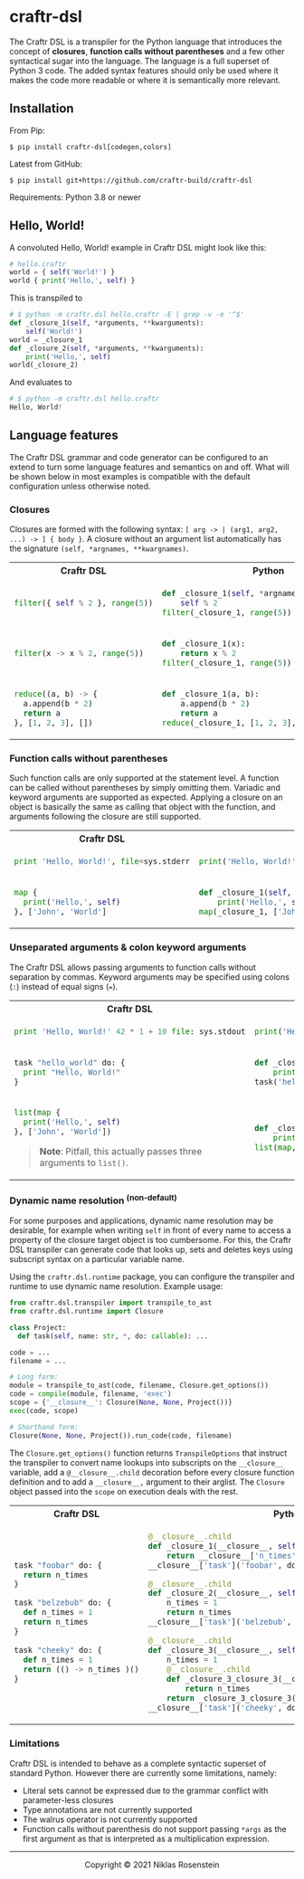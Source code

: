 # craftr-dsl

The Craftr DSL is a transpiler for the Python language that introduces the concept of
**closures**, **function calls without parentheses** and a few other syntactical sugar
into the language. The language is a full superset of Python 3 code. The added syntax
features should only be used where it makes the code more readable or where it is
semantically more relevant.

## Installation

From Pip:

    $ pip install craftr-dsl[codegen,colors]

Latest from GitHub:

    $ pip install git+https://github.com/craftr-build/craftr-dsl

Requirements: Python 3.8 or newer

## Hello, World!

A convoluted Hello, World! example in Craftr DSL might look like this:

```py
# hello.craftr
world = { self('World!') }
world { print('Hello,', self) }
```

This is transpiled to

```py
# $ python -m craftr.dsl hello.craftr -E | grep -v -e '^$'
def _closure_1(self, *arguments, **kwarguments):
    self('World!')
world = _closure_1
def _closure_2(self, *arguments, **kwarguments):
    print('Hello,', self)
world(_closure_2)
```

And evaluates to

```py
# $ python -m craftr.dsl hello.craftr
Hello, World!
```

## Language features

The Craftr DSL grammar and code generator can be configured to an extend to turn some
language features and semantics on and off. What will be shown below in most examples
is compatible with the default configuration unless otherwise noted.

### Closures

Closures are formed with the following syntax: `[ arg -> | (arg1, arg2, ...) -> ] { body }`. A closure without
an argument list automatically has the signature `(self, *argnames, **kwargnames)`.

<table align="center"><tr><th>Craftr DSL</th><th>Python</th></tr>

<tr><td>

```py
filter({ self % 2 }, range(5))
```
</td><td>

```py
def _closure_1(self, *argnames, **kwargnames):
    self % 2
filter(_closure_1, range(5))
```
</td></tr>


<tr><td>

```py
filter(x -> x % 2, range(5))
```
</td><td>

```py
def _closure_1(x):
    return x % 2
filter(_closure_1, range(5))
```
</td></tr>


<tr><td>

```py
reduce((a, b) -> {
  a.append(b * 2)
  return a
}, [1, 2, 3], [])
```
</td><td>

```py
def _closure_1(a, b):
    a.append(b * 2)
    return a
reduce(_closure_1, [1, 2, 3], [])
```
</td></tr>

</table>


### Function calls without parentheses

Such function calls are only supported at the statement level. A function can be called without parentheses by
simply omitting them. Variadic and keyword arguments are supported as expected. Applying a closure on an object
is basically the same as calling that object with the function, and arguments following the closure are still
supported.


<table align="center"><tr><th>Craftr DSL</th><th>Python</th></tr>

<tr><td>

```py
print 'Hello, World!', file=sys.stderr
```
</td><td>

```py
print('Hello, World!', file=sys.stderr)
```
</td></tr>


<tr><td>

```py
map {
  print('Hello,', self)
}, ['John', 'World']
```
</td><td>

```py
def _closure_1(self, *arguments, **kwarguments):
    print('Hello,', self)
map(_closure_1, ['John', 'World'])
```
</td></tr>

</table>


### Unseparated arguments & colon keyword arguments

The Craftr DSL allows passing arguments to function calls without separation by commas.
Keyword arguments may be specified using colons (`:`) instead of equal signs (`=`).

<table>

<tr><th>Craftr DSL</th><th>Python</th></tr>

<tr><td>

```py
print 'Hello, World!' 42 * 1 + 10 file: sys.stdout
```
</td><td>

```py
print('Hello, World!', 42 * 1 + 10, file=sys.stdout)
```
</td></tr>


<tr><td>

```py
task "hello_world" do: {
  print "Hello, World!"
}
```
</td><td>

```py
def _closure_1(self, *arguments, **kwarguments):
    print('Hello, World!')
task('hello_world', do=_closure_1)
```
</td></tr>


<tr><td>

```py
list(map {
  print('Hello,', self)
}, ['John', 'World'])
```

> **Note**: Pitfall, this actually passes three arguments to `list()`.
</td><td>

```py
def _closure_1(self, *arguments, **kwarguments):
    print('Hello,', self)
list(map, _closure_1, ['John', 'World'])
```
</td></tr>

</table>


### Dynamic name resolution <sup>(non-default)</sup>

For some purposes and applications, dynamic name resolution may be desirable, for
example when writing `self` in front of every name to access a property of the closure
target object is too cumbersome. For this, the Craftr DSL transpiler can generate code that
looks up, sets and deletes keys using subscript syntax on a particular variable name.

Using the `craftr.dsl.runtime` package, you can configure the transpiler and runtime
to use dynamic name resolution. Example usage:

```py
from craftr.dsl.transpiler import transpile_to_ast
from craftr.dsl.runtime import Closure

class Project:
  def task(self, name: str, *, do: callable): ...

code = ...
filename = ...

# Long form:
module = transpile_to_ast(code, filename, Closure.get_options())
code = compile(module, filename, 'exec')
scope = {'__closure__': Closure(None, None, Project())}
exec(code, scope)

# Shorthand form:
Closure(None, None, Project()).run_code(code, filename)
```

The `Closure.get_options()` function returns `TranspileOptions` that instruct the transpiler
to convert name lookups into subscripts on the `__closure__` variable, add a
`@__closure__.child` decoration before every closure function definition and to add a
`__closure__,` argument to their arglist. The `Closure` object passed into the `scope`
on execution deals with the rest.

<table>

<tr><th>Craftr DSL</th><th>Python</th></tr>

<tr><td>

```py
task "foobar" do: {
  return n_times
}

task "belzebub" do: {
  def n_times = 1
  return n_times
}

task "cheeky" do: {
  def n_times = 1
  return (() -> n_times )()
}
```
</td><td>

```py
@__closure__.child
def _closure_1(__closure__, self, *arguments, **kwarguments):
    return __closure__['n_times']
__closure__['task']('foobar', do=_closure_1)

@__closure__.child
def _closure_2(__closure__, self, *arguments, **kwarguments):
    n_times = 1
    return n_times
__closure__['task']('belzebub', do=_closure_2)

@__closure__.child
def _closure_3(__closure__, self, *arguments, **kwarguments):
    n_times = 1
    @__closure__.child
    def _closure_3_closure_3(__closure__):
        return n_times
    return _closure_3_closure_3()
__closure__['task']('cheeky', do=_closure_3)
```

</td></tr>

</table>


### Limitations

Craftr DSL is intended to behave as a complete syntactic superset of standard Python. However there are currently
some limitations, namely:

* Literal sets cannot be expressed due to the grammar conflict with parameter-less closures
* Type annotations are not currently supported
* The walrus operator is not currently supported
* Function calls without parenthesis do not support passing `*args` as the first argument as that is
  interpreted as a multiplication expression.

---

<p align="center">Copyright &copy; 2021 Niklas Rosenstein</p>
